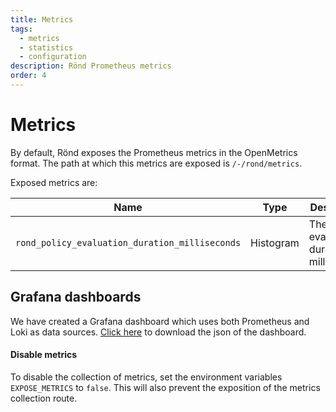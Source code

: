 ```yaml
---
title: Metrics
tags:
  - metrics
  - statistics
  - configuration
description: Rönd Prometheus metrics
order: 4
---
```


# Metrics

By default, Rönd exposes the Prometheus metrics in the OpenMetrics format. The path at which this metrics are exposed is `/-/rond/metrics`.

Exposed metrics are:

| Name | Type | Description |
|------|------|-------------|
| `rond_policy_evaluation_duration_milliseconds` | Histogram | The policy evaluation durations in milliseconds |

## Grafana dashboards

We have created a Grafana dashboard which uses both Prometheus and Loki as data sources. <a download target="_blank" href="/assets/static/rond-dashboard.json">Click here</a> to download the json of the dashboard.

#### Disable metrics

To disable the collection of metrics, set the environment variables `EXPOSE_METRICS` to `false`. This will also prevent the exposition of the metrics collection route.
